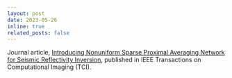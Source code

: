 ```yaml
---
layout: post
date: 2023-05-26
inline: true
related_posts: false
---
```


Journal article, [Introducing Nonuniform Sparse Proximal Averaging Network for Seismic Reflectivity Inversion](https://ieeexplore.ieee.org/document/10136751), published in IEEE Transactions on Computational Imaging (TCI).
